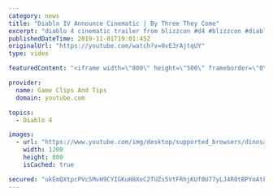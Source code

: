 ```yaml
---
category: news
title: "Diablo IV Announce Cinematic | By Three They Come"
excerpt: "diablo 4 cinematic trailer from blizzcon #d4 #blizzcon #diablo."
publishedDateTime: 2019-11-01T19:01:45Z
originalUrl: "https://youtube.com/watch?v=0vE3rAjtqUY"
type: video

featuredContent: "<iframe width=\"800\" height=\"500\" frameborder=\"0\" src=\"https://www.youtube.com/embed/0vE3rAjtqUY\" allow=\"accelerometer; autoplay; encrypted-media; gyroscope; picture-in-picture\" allowfullscreen></iframe>"

provider:
  name: Game Clips And Tips
  domain: youtube.com

topics:
  - Diablo 4

images:
  - url: "https://www.youtube.com/img/desktop/supported_browsers/dinosaur.png"
    width: 1200
    height: 800
    isCached: true

secured: "ukEmQXtpcPVc5MvH9CYIGKuH8XeC2TUZs5VtFRhjKUf0U77yLJ4R0tBPYoAtFMwSnToC4c6kKhMRhaHN9QaWQm95KKGfUl8QxrjUXCnsE7RUvkXqEbW8/HEFHDrcW3lRXVFaLa674QJJjKEMLlQUKwCuVgWBY1oTpRsbyBXv5tColNpIB/Fi5rQPm0r7rGrzbxUNaWgOFuSmT97rOBOVTVevYY0CIkyjXkiIbDW6MhOUH7LyRtW0+5Vao0xQAi6gt1+dbh66jUKzjKfqFtVTItbs471N0ma+CDNxjZvMSoeENNQFLW7tcADqbAqmwM2qFJjnKNa7GhXHraVMc+q5Ypb75KphFslzfXLKoopED25MwVrTlwX6IvgGE9VzJ8T1YVPxA2dgHZWs4KpMMjWXlw==;H1OIAS8fT7ADXgoQcJp7lw=="
---
```


